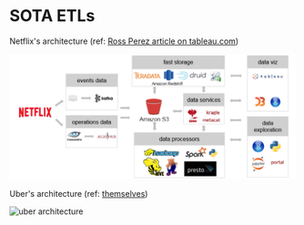 # SOTA ETLs


Netflix's architecture (ref: [Ross Perez article on tableau.com](https://www.tableau.com/blog/tableau-cloud-netflix-original-64442))

![Netflix's architecture](../assets/images/netflix_data_architecture_tableau_aws.png)


Uber's architecture (ref: [themselves](https://www.uber.com/en-FR/blog/uber-big-data-platform/))

![uber architecture](../assets/images/uber_data_architecture.avif)

